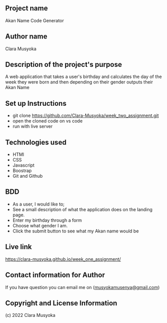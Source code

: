 ## Project name

Akan Name Code Generator

## Author name

Clara Musyoka

## Description of the project's purpose

A web application that takes a user's birthday and calculates the day of the week they were born and then depending on their gender outputs their Akan Name

## Set up Instructions

- git clone https://github.com/Clara-Musyoka/week_two_assignment.git
- open the cloned code on vs code
- run with live server

## Technologies used

- HTMl
- CSS
- Javascript
- Boostrap
- Git and Github

## BDD

-  As a user, I would like to;
- See a  small description of what the application does on the landing page.
- Enter my birthday through a form 
- Choose what gender I am.
- Click the submit button to see what my Akan name would be

## Live link
https://clara-musyoka.github.io/week_one_assignment/

## Contact information for Author

If you have question you can email me on (musyokamusenya@gmail.com)

## Copyright and License Information

(c) 2022 Clara Musyoka
